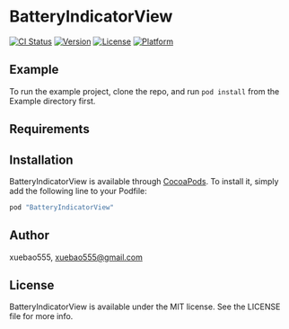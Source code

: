 # BatteryIndicatorView

[![CI Status](http://img.shields.io/travis/xuebao555/BatteryIndicatorView.svg?style=flat)](https://travis-ci.org/xuebao555/BatteryIndicatorView)
[![Version](https://img.shields.io/cocoapods/v/BatteryIndicatorView.svg?style=flat)](http://cocoapods.org/pods/BatteryIndicatorView)
[![License](https://img.shields.io/cocoapods/l/BatteryIndicatorView.svg?style=flat)](http://cocoapods.org/pods/BatteryIndicatorView)
[![Platform](https://img.shields.io/cocoapods/p/BatteryIndicatorView.svg?style=flat)](http://cocoapods.org/pods/BatteryIndicatorView)

## Example

To run the example project, clone the repo, and run `pod install` from the Example directory first.

## Requirements

## Installation

BatteryIndicatorView is available through [CocoaPods](http://cocoapods.org). To install
it, simply add the following line to your Podfile:

```ruby
pod "BatteryIndicatorView"
```

## Author

xuebao555, xuebao555@gmail.com

## License

BatteryIndicatorView is available under the MIT license. See the LICENSE file for more info.
